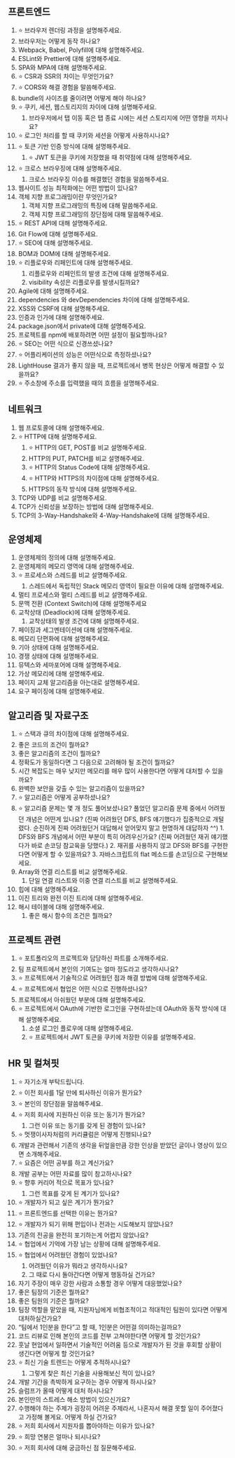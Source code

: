 ## 프론트엔드

1. ⭐ 브라우저 렌더링 과정을 설명해주세요.
2. 브라우저는 어떻게 동작 하나요?
3. Webpack, Babel, Polyfill에 대해 설명해주세요.
4. ESLint와 Prettier에 대해 설명해주세요.
5. SPA와 MPA에 대해 설명해주세요.
6. ⭐ CSR과 SSR의 차이는 무엇인가요?
7. ⭐ CORS와 해결 경험을 말씀해주세요.
8. bundle의 사이즈를 줄이려면 어떻게 해야 하나요?
9. ⭐ 쿠키, 세션, 웹스토리지의 차이에 대해 설명해주세요.
   1. 브라우저에서 탭 이동 혹은 탭 종료 시에는 세션 스토리지에 어떤 영향을 끼치나요?
10. ⭐ 로그인 처리를 할 때 쿠키와 세션을 어떻게 사용하시나요?
11. ⭐ 토큰 기반 인증 방식에 대해 설명해주세요.
    1. ⭐ JWT 토큰을 쿠키에 저장했을 때 취약점에 대해 설명해주세요.
12. ⭐ 크로스 브라우징에 대해 설명해주세요.
    1. 크로스 브라우징 이슈를 해결했던 경험을 말씀해주세요.
13. 웹사이트 성능 최적화에는 어떤 방법이 있나요?
14. 객체 지향 프로그래밍이란 무엇인가요?
    1. 객체 지향 프로그래밍의 특징에 대해 말씀해주세요.
    2. 객체 지향 프로그래밍의 장단점에 대해 말씀해주세요.
15. ⭐ REST API에 대해 설명해주세요.
16. Git Flow에 대해 설명해주세요.
17. ⭐ SEO에 대해 설명해주세요.
18. BOM과 DOM에 대해 설명해주세요.
19. ⭐ 리플로우와 리페인트에 대해 설명해주세요.
    1. 리플로우와 리페인트의 발생 조건에 대해 설명해주세요.
    2. visibility 속성은 리플로우를 발생시킬까요?
20. Agile에 대해 설명해주세요.
21. dependencies 와 devDependencies 차이에 대해 설명해주세요.
22. XSS와 CSRF에 대해 설명해주세요.
23. 인증과 인가에 대해 설명해주세요.
24. package.json에서 private에 대해 설명해주세요.
25. 프로젝트를 npm에 배포하려면 어떤 설정이 필요할까나요?
26. ⭐ SEO는 어떤 식으로 신경쓰셨나요?
27. ⭐ 어플리케이션의 성능은 어떤식으로 측정하셨나요?
28. LightHouse 결과가 좋지 않을 때, 프로젝트에서 병목 현상은 어떻게 해결할 수 있을까요?
29. ⭐ 주소창에 주소를 입력했을 때의 흐름을 설명해주세요.

## 네트워크

1. 웹 프로토콜에 대해 설명해주세요.
2. ⭐ HTTP에 대해 설명해주세요.
   1. ⭐ HTTP의 GET, POST를 비교 설명해주세요.
   2. HTTP의 PUT, PATCH를 비교 설명해주세요.
   3. ⭐ HTTP의 Status Code에 대해 설명해주세요.
   4. ⭐ HTTP와 HTTPS의 차이점에 대해 설명해주세요.
   5. HTTPS의 동작 방식에 대해 설명해주세요.
3. TCP와 UDP를 비교 설명해주세요.
4. TCP가 신뢰성을 보장하는 방법에 대해 설명해주세요.
5. TCP의 3-Way-Handshake와 4-Way-Handshake에 대해 설명해주세요.

## 운영체제

1. 운영체제의 정의에 대해 설명해주세요.
2. 운영체제의 메모리 영역에 대해 설명해주세요.
3. ⭐ 프로세스와 스레드를 비교 설명해주세요.
   1. 스레드에서 독립적인 Stack 메모리 영역이 필요한 이유에 대해 설명해주세요.
4. 멀티 프로세스와 멀티 스레드를 비교 설명해주세요.
5. 문맥 전환 (Context Switch)에 대해 설명해주세요
6. 교착상태 (Deadlock)에 대해 설명해주세요.
   1. 교착상태의 발생 조건에 대해 설명해주세요.
7. 페이징과 세그멘테이션에 대해 설명해주세요.
8. 메모리 단편화에 대해 설명해주세요.
9. 기아 상태에 대해 설명해주세요.
10. 경쟁 상태에 대해 설명해주세요.
11. 뮤텍스와 세마포어에 대해 설명해주세요.
12. 가상 메모리에 대해 설명해주세요.
13. 페이지 교체 알고리즘을 아는대로 설명해주세요.
14. 요구 페이징에 대해 설명해주세요.

## 알고리즘 및 자료구조

1. ⭐ 스택과 큐의 차이점에 대해 설명해주세요.
2. 좋은 코드의 조건이 뭘까요?
3. 좋은 알고리즘의 조건이 뭘까요?
4. 정확도가 동일하다면 그 다음으로 고려해야 될 조건이 뭘까요?
5. 시간 복잡도는 매우 낮지만 메모리를 매우 많이 사용한다면 어떻게 대처할 수 있을까요?
6. 완벽한 보안을 갖출 수 있는 알고리즘이 있을까요?
7. ⭐ 알고리즘은 어떻게 공부하셨나요?
8. ⭐ 알고리즘 문제는 몇 개 정도 풀어보셨나요?
   풀었던 알고리즘 문제 중에서 어려웠던 개념은 어떤게 있나요? (진짜 어려웠던 DFS, BFS 얘기했다가 집중적으로 개털렸다. 순진하게 진짜 어려웠던거 대답해서 얻어맞지 말고 현명하게 대답하자 ^^) 1. DFS와 BFS 개념에서 어떤 부분이 특히 어려우신가요? (진짜 어려웠던 재귀 얘기했다가 바로 손코딩 참교육을 당했다.) 2. 재귀를 사용하지 않고 DFS와 BFS를 구현한다면 어떻게 할 수 있을까요? 3. 자바스크립트의 flat 메소드를 손코딩으로 구현해보세요.
9. Array와 연결 리스트를 비교 설명해주세요.
   1. 단일 연결 리스트와 이중 연결 리스트를 비교 설명해주세요.
10. 힙에 대해 설명해주세요.
11. 이진 트리와 완전 이진 트리에 대해 설명해주세요.
12. 해시 테이블에 대해 설명해주세요.
    1. 좋은 해시 함수의 조건은 뭘까요?

## 프로젝트 관련

1. ⭐ 포트폴리오의 프로젝트와 담당하신 파트를 소개해주세요.
2. 팀 프로젝트에서 본인의 기여도는 얼마 정도라고 생각하시나요?
3. ⭐ 프로젝트에서 기술적으로 어려웠던 점과 해결 방법에 대해 설명해주세요.
4. ⭐ 프로젝트에서 협업은 어떤 식으로 진행하셨나요?
5. 프로젝트에서 아쉬웠던 부분에 대해 설명해주세요.
6. ⭐ 프로젝트에서 OAuth에 기반한 로그인을 구현하셨는데 OAuth와 동작 방식에 대해 설명해주세요.
   1. 소셜 로그인 플로우에 대해 설명해주세요.
   2. ⭐ 프로젝트에서 JWT 토큰을 쿠키에 저장한 이유를 설명해주세요.

## HR 및 컬쳐핏

1. ⭐ 자기소개 부탁드립니다.
2. ⭐ 이전 회사를 1달 만에 퇴사하신 이유가 뭔가요?
3. ⭐ 본인의 장단점을 말씀해주세요.
4. ⭐ 저희 회사에 지원하신 이유 또는 동기가 뭔가요?
   1. 그런 이유 또는 동기를 갖게 된 경험이 있나요?
5. ⭐ 멋쟁이사자처럼의 커리큘럼은 어떻게 진행되나요?
6. 개발과 관련해서 기존의 생각을 뒤엎을만큼 강한 인상을 받았던 글이나 영상이 있으면 소개해주세요.
7. ⭐ 요즘은 어떤 공부를 하고 계신가요?
8. 개발 공부는 어떤 자료를 많이 참고하시나요?
9. ⭐ 향후 커리어 적으로 목표가 있나요?
   1. 그런 목표를 갖게 된 계기가 있나요?
10. ⭐ 개발자가 되고 싶은 계기가 뭔가요?
11. ⭐ 프론트엔드를 선택한 이유는 뭔가요?
12. ⭐ 개발자가 되기 위해 편입이나 전과는 시도해보지 않았나요?
13. 기존의 전공을 완전히 포기하는게 어렵지 않았나요?
14. ⭐ 협업에서 기억에 가장 남는 상황에 대해 설명해주세요.
15. ⭐ 협업에서 어려웠던 경험이 있었나요?
    1. 어려웠던 이유가 뭐라고 생각하시나요?
    2. 그 때로 다시 돌아간다면 어떻게 행동하실 건가요?
16. 자기 주장이 매우 강한 사람과 소통할 경우 어떻게 대응했었나요?
17. 좋은 팀장의 기준은 뭘까요?
18. 좋은 팀원의 기준은 뭘까요?
19. 팀장 역할을 맡았을 때, 지원자님에게 비협조적이고 적대적인 팀원이 있다면 어떻게 대처하실건가요?
20. “팀에서 1인분을 한다”고 할 때, 1인분은 어떤걸 의미하는걸까요?
21. 코드 리뷰로 인해 본인의 코드를 전부 고쳐야한다면 어떻게 할 것인가요?
22. 훗날 현업에서 일하면서 기술적인 어려움 등으로 개발자가 된 것을 후회할 상황이 생긴다면 어떻게 할 것인가요?
23. ⭐ 최신 기술 트렌드는 어떻게 추적하시나요?
    1. 그렇게 찾은 최신 기술을 사용해보신 적이 있나요?
24. 개발 기간을 촉박하게 요구하는 경우 어떻게 하시나요?
25. 슬럼프가 올때 어떻게 대처 하시나요?
26. 본인만의 스트레스 해소 방법이 있으신가요?
27. 수행해야 하는 주제가 굉장히 어려운 주제라서, 나혼자서 해결 못할 일이 주어졌다고 가정해 볼게요. 어떻게 하실 건가요?
28. ⭐ 저희 회사에서 지원자를 뽑아야하는 이유가 있나요?
29. ⭐ 희망 연봉은 얼마나 되시나요?
30. ⭐ 저희 회사에 대해 궁금하신 점 질문해주세요.
